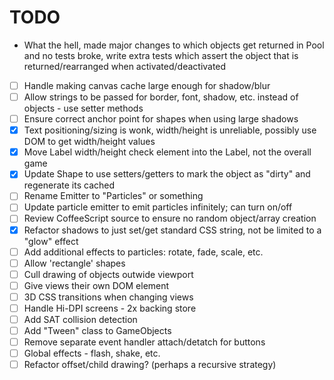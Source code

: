 # TODO

* What the hell, made major changes to which objects get returned in Pool and no tests broke,
  write extra tests which assert the object that is returned/rearranged when activated/deactivated
* [ ] Handle making canvas cache large enough for shadow/blur
* [ ] Allow strings to be passed for border, font, shadow, etc. instead of objects - use setter methods
* [ ] Ensure correct anchor point for shapes when using large shadows
* [X] Text positioning/sizing is wonk, width/height is unreliable, possibly use DOM to get width/height values
* [X] Move Label width/height check element into the Label, not the overall game
* [X] Update Shape to use setters/getters to mark the object as "dirty" and regenerate its cached <canvas>
* [ ] Rename Emitter to "Particles" or something
* [ ] Update particle emitter to emit particles infinitely; can turn on/off
* [ ] Review CoffeeScript source to ensure no random object/array creation
* [X] Refactor shadows to just set/get standard CSS string, not be limited to a "glow" effect
* [ ] Add additional effects to particles: rotate, fade, scale, etc.
* [ ] Allow 'rectangle' shapes
* [ ] Cull drawing of objects outwide viewport
* [ ] Give views their own <canvas> DOM element
* [ ] 3D CSS transitions when changing views
* [ ] Handle Hi-DPI screens - 2x backing store
* [ ] Add SAT collision detection
* [ ] Add "Tween" class to GameObjects
* [ ] Remove separate event handler attach/detatch for buttons
* [ ] Global effects - flash, shake, etc.
* [ ] Refactor offset/child drawing? (perhaps a recursive strategy)
